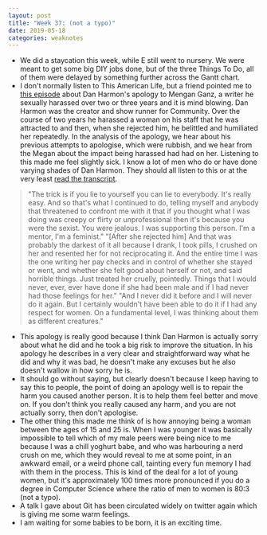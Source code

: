 ```yaml
---
layout: post
title: "Week 37: (not a typo)"
date: 2019-05-18
categories: weaknotes
---
```

* We did a staycation this week, while E still went to nursery. We were meant to get some big DIY jobs done, but of the three Things To Do, all of them were delayed by something further across the Gantt chart.
* I don't normally listen to This American Life, but a friend pointed me to [this episode](https://www.thisamericanlife.org/674/get-a-spine/act-one-3) about Dan Harmon's apology to Mengan Ganz, a writer he sexually harassed over two or three years and it is mind blowing. Dan Harmon was the creator and show runner for Community. Over the course of two years he harassed a woman on his staff that he was attracted to and then, when she rejected him, he belittled and humiliated her repeatedly. In the analysis of the apology, we hear about his previous attempts to apologise, which were rubbish, and we hear from the Megan about the impact being harassed had had on her. Listening to this made me feel slightly sick. I know a lot of men who do or have done varying shades of Dan Harmon. They should all listen to this or at the very least [read the transcript](https://www.thisamericanlife.org/674/transcript).
> "The trick is if you lie to yourself you can lie to everybody. It's really easy. And so that's what I continued to do, telling myself and anybody that threatened to confront me with it that if you thought what I was doing was creepy or flirty or unprofessional then it's because you were the sexist. You were jealous. I was supporting this person. I'm a mentor, I'm a feminist."
> "[After she rejected him] And that was probably the darkest of it all because I drank, I took pills, I crushed on her and resented her for not reciprocating it. And the entire time I was the one writing her pay checks and in control of whether she stayed or went, and whether she felt good about herself or not, and said horrible things. Just treated her cruelly, pointedly. Things that I would never, ever, ever have done if she had been male and if I had never had those feelings for her."
> "And I never did it before and I will never do it again. But I certainly wouldn't have been able to do it if I had any respect for women. On a fundamental level, I was thinking about them as different creatures."

* This apology is really good because I think Dan Harmon is actually sorry about what he did and he took a big risk to improve the situation. In his apology he describes in a very clear and straightforward way what he did and why it was bad, he doesn't make any excuses but he also doesn't wallow in how sorry he is.
* It should go without saying, but clearly doesn't because I keep having to say this to people, the point of doing an apology well is to repair the harm you caused another person. It is to help them feel better and move on. If you don't think you really caused any harm, and you are not actually sorry, then don't apologise.
* The other thing this made me think of is how annoying being a woman between the ages of 15 and 25 is. When I was younger it was basically impossible to tell which of my male peers were being nice to me because I was a chill yoghurt babe, and who was harbouring a nerd crush on me, which they would reveal to me at some point, in an awkward email, or a weird phone call, tainting every fun memory I had with them in the process. This is kind of the deal for a lot of young women, but it's approximately 100 times more pronounced if you do a degree in Computer Science where the ratio of men to women is 80:3 (not a typo).
* A talk I gave about Git has been circulated widely on twitter again which is giving me some warm feelings.
* I am waiting for some babies to be born, it is an exciting time.
